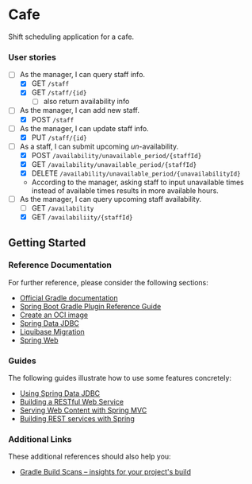 # Cafe

Shift scheduling application for a cafe.

### User stories

- [ ] As the manager, I can query staff info.
  - [X] GET `/staff`
  - [X] GET `/staff/{id}`
    - [ ] also return availability info
- [ ] As the manager, I can add new staff.
  - [X] POST `/staff`
- [ ] As the manager, I can update staff info.
  - [X] PUT `/staff/{id}`
- [ ] As a staff, I can submit upcoming _un_-availability.
  - [X] POST `/availability/unavailable_period/{staffId}`
  - [X] GET `/availability/unavailable_period/{staffId}`
  - [X] DELETE `/availability/unavailable_period/{unavailabilityId}`
  - According to the manager, asking staff to input unavailable times instead of available times results in more available hours.
- [ ] As the manager, I can query upcoming staff availability.
  - [ ] GET `/availability`
  - [X] GET `/availabiliity/{staffId}`

## Getting Started

### Reference Documentation

For further reference, please consider the following sections:

* [Official Gradle documentation](https://docs.gradle.org)
* [Spring Boot Gradle Plugin Reference Guide](https://docs.spring.io/spring-boot/docs/3.1.5/gradle-plugin/reference/html/)
* [Create an OCI image](https://docs.spring.io/spring-boot/docs/3.1.5/gradle-plugin/reference/html/#build-image)
* [Spring Data JDBC](https://docs.spring.io/spring-boot/docs/3.1.5/reference/htmlsingle/index.html#data.sql.jdbc)
* [Liquibase Migration](https://docs.spring.io/spring-boot/docs/3.1.5/reference/htmlsingle/index.html#howto.data-initialization.migration-tool.liquibase)
* [Spring Web](https://docs.spring.io/spring-boot/docs/3.1.5/reference/htmlsingle/index.html#web)

### Guides

The following guides illustrate how to use some features concretely:

* [Using Spring Data JDBC](https://github.com/spring-projects/spring-data-examples/tree/master/jdbc/basics)
* [Building a RESTful Web Service](https://spring.io/guides/gs/rest-service/)
* [Serving Web Content with Spring MVC](https://spring.io/guides/gs/serving-web-content/)
* [Building REST services with Spring](https://spring.io/guides/tutorials/rest/)

### Additional Links

These additional references should also help you:

* [Gradle Build Scans – insights for your project's build](https://scans.gradle.com#gradle)

